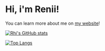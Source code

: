 # Hi, i'm Renii!
You can learn more about me on [my website](https://reniivali.com)!

[![Rhi's GitHub stats](https://github-readme-stats.vercel.app/api?username=reniivali&bg_color=1e1e2e&text_color=cdd6f4&icon_color=cba6f7&title_color=94e2d5)](https://github.com/anuraghazra/github-readme-stats)

[![Top Langs](https://github-readme-stats.vercel.app/api/top-langs/?username=reniivali&exclude_repo=Tetr,dots,Clicker3DS&bg_color=1e1e2e&text_color=cdd6f4&icon_color=cba6f7&title_color=94e2d5)](https://github.com/anuraghazra/github-readme-stats)
